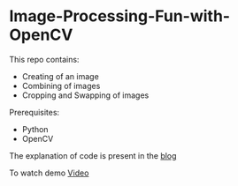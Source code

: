 # Image-Processing-Fun-with-OpenCV
This repo contains: 
- Creating of an image
- Combining of images
- Cropping and Swapping of images


Prerequisites:

- Python
- OpenCV

The explanation of code is present in the [blog](https://dev.to/niteshthapliyal/image-processing-fun-with-opencv-b2d)

To watch demo [Video](https://youtu.be/E4Qz0AdYEU4)